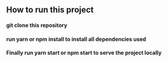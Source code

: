 ## How to run this project

#### git clone this repository
#### run yarn or npm install to install all dependencies used
#### Finally run yarn start or npm start to serve the project locally


